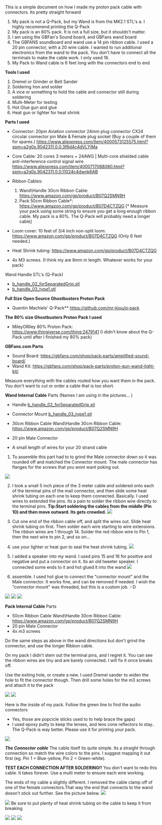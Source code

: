 This is a simple document on how I made my proton pack cable with connectors. Its pretty straight forward

1. My pack is not a Q-Pack, but my Wand is from the MK2.1 STL's
  a. I highly recommend printing the Q-Pack
2. My pack is an 80% pack. It is not a full size, but it shouldn't matter.
3. I am using the GBFan's Sound board, and GBFans wand board
4. The GBFANS soundboard and wand use a 14 pin ribbon cable.
     I used a 20 pin connector, with a 20 wire cable. I wanted to run additional electronics from the wand to the pack.  You don't have to connect all the terminals to make the cable work. I only used 16.   
5. My Pack to Wand cable is 6 feet long with the connectors end to end

**Tools I used**
1) Dremel or Grinder or Belt Sander
2) Soldering Iron and solder
3) A vice or something to hold the cable and connector still during soldering
4) Multi-Meter for testing
5) Hot Glue gun and glue
6) Heat gun or lighter for heat shrink

**Parts I used**
- Connector: 20pin Aviation connector 24mm plug connector CX24 circular connector pin Male & Female plug socket (Buy a couple of them for spares.)
https://www.aliexpress.com/item/4000573125575.html?spm=a2g0s.9042311.0.0.3f6d4c4dVLYjMa

- Core Cable: 20 cores 3 meters + 24AWG | Multi-core shielded cable anti-interference control signal wire https://www.aliexpress.com/item/4000717088080.html?spm=a2g0s.9042311.0.0.11024c4dwnk6AB
- Ribbon Cables:
  1. Wand\Handle 30cm Ribbon Cable: https://www.amazon.com/gp/product/B07Q2SMN9H
  2. Pack 50cm Ribbon Cable*:  https://www.amazon.com/gp/product/B07D4CTZQG
   [* Measure your pack using some string to ensure you get a long enough ribbon cable. My pack is a 80%. The Q-Pack will probably need a longer cable]

- Loom cover: 10 feet of 3/4 inch non-split loom: https://www.amazon.com/gp/product/B07D4CTZQG (Only 6 feet needed.)

- Heat Shrink tubing: https://www.amazon.com/gp/product/B07D4CTZQG
- 4x M3 screws.  (I think my are 8mm in length. Whatever works for your pack)


Wand Handle STL's (Q-Pack) 
- [b_handle_02_forSeparatedGrip.stl ](https://github.com/mr-kiou/q-pack/blob/MK3/WAND/Back_handle/STL/b_handle_02_forSeparatedGrip.stl)
- [b_handle_03_type1.stl](https://github.com/mr-kiou/q-pack/blob/MK3/WAND/Back_handle/STL/b_handle_03_type1.stl)
  
**Full Size Open Source Ghostbusters Proton Pack**
- Quentin Machiels' Q-Pack** https://github.com/mr-kiou/q-pack

**The 80% size Ghostbusters Proton Pack I used**
- MileyORiley 80% Proton Pack: https://www.thingiverse.com/thing:2479141
(I didn't know about the Q-Pack until after I finished my 80% pack)

**GBFans.com Parts**
- Sound Board: https://gbfans.com/shop/pack-parts/amplified-sound-board/
- Wand Kit: https://gbfans.com/shop/pack-parts/proton-gun-wand-light-kit/



Measure everything with the cables routed how you want them in the pack. You don't want to cut or order a cable that is too short.

**Wand Internal Cable**
Parts (Names I am using in the pictures... )
- Handle
[b_handle_02_forSeparatedGrip.stl](https://github.com/mr-kiou/q-pack/blob/MK3/WAND/Back_handle/STL/b_handle_02_forSeparatedGrip.stl)

- Connector Mount 
[b_handle_03_type1.stl](https://github.com/mr-kiou/q-pack/blob/MK3/WAND/Back_handle/STL/b_handle_03_type1.stl)

- 30cm Ribbon Cable Wand\Handle 30cm Ribbon Cable: https://www.amazon.com/gp/product/B07Q2SMN9H

- 20 pin Male Connector 

- A small length of wires for your 20 strand cable

1) To assemble this part had to to grind the Male connector down so it was rounded off and matched the Connector mount.  The male connector has flanges for the screws that you wont want poking out.  

![](2021-08-30-16-13-41.png)

2) I took a small 5 inch piece of the 3 meter cable and soldered onto each of the terminal pins of the mail connector, and then slide some heat shrink tubing on each one to keep them connected. Basically. I used wires to extended the pins. Its a pain to solder the ribbon wire directly to the terminal pins.  **Tip:Start soldering the cables from the middle (Pin 10) and then move outward. Its gets crowded.**
   ![](2021-08-30-15-38-00.png)
3) Cut one end of the ribbon cable off, and split the wires out.  Slide heat shrink tubing on first. Then solder each wire starting to wire extensions. The ribbon wires are 1 through 14.  Solder the red ribbon wire to Pin 1, then the next wire to pin 2, and so on...  
4) use your lighter or heat gun to seal the heat shrink tubing. 
![](2021-08-30-15-40-55.png)


5) I added a speaker into my wand.  I used pins 15 and 16 for positive and negative and put a connector on it. Its an old tweeter speaker. I connected some ends to it and hot glued it into the wand
![](2021-08-30-15-38-20.png)

6) assemble. I used hot glue to connect the "connector mount"  and the  Male connector.  It works fine, and can be removed if needed. I wish the "connector mount" was threaded, but this is a custom job. :-D

![](2021-08-30-15-42-54.png)
![](2021-08-30-16-10-35.png)
![](2021-08-30-16-16-34.png)

**Pack Internal Cable**
Parts
- 50cm Ribbon Cable Wand\Handle 30cm Ribbon Cable: https://www.amazon.com/gp/product/B07Q2SMN9H
- 20 pin Male Connector 
- 4x m3 screws

Do the same steps as above in the wand directions but don't grind the connector, and use the longer Ribbon cable. 

On my pack I didn't stem out the terminal pins, and I regret it.  You can see the ribbon wires are tiny and are barely connected. I will fix it once breaks off.   

Use the exiting hole, or create a new.  I used Dremel sander to widen the hole to fit the connector though. Then drill some holes for the m3 screws and attach it to the pack

![](2021-08-30-15-53-43.png)
![](2021-08-30-15-54-30.png)

Here is the inside of my pack.  Follow the green line to find the audio connectors
- Yes, those are popcicle sticks used to to help brace the gaps)
- I used epoxy putty to keep the lenses, and lens cone reflectors to stay.. 
The Q-Pack is way better. Please use it for printing your pack.

![](2021-08-30-15-57-09.png)


***The Connector cable***
The cable itself its quite simple. Its a straight through connection so match the wire colors to the pins. I suggest mapping it out first (eg.  Pin 1 = Blue-yellow, Pin 2 = Green-white).  

**TEST EACH CONNECTION AFTER SOLDERING!!** 
You don't want to redo this cable. It takes forever. 
Use a multi meter to ensure each wire working.  


The ends of my cable a slightly different. I removed the cable clamp off of one of the female connectors.That way the end that connects to the wand doesn't stick out further.  See the picture below. 
![](2021-08-30-16-10-56.png)

![](2021-08-30-16-14-26.png)
Be sure to put plenty of heat shrink tubing on the cable to keep it from breaking

![](2021-08-30-16-17-43.png)
![](2021-08-30-16-18-26.png)
![](2021-08-30-16-25-42.png)
